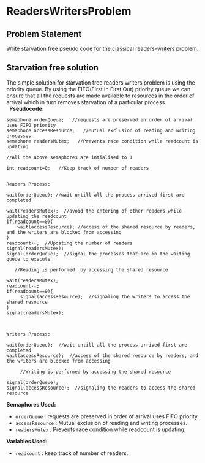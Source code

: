 # ReadersWritersProblem
## Problem Statement
Write starvation free pseudo code for the classical readers-writers problem.

## Starvation free solution
The simple solution for starvation free readers writers problem is using the priority queue. By using the FIFO(First In First Out) priority queue we can ensure that all the requests are made available to resources in the order of arrival which in turn removes starvation of a particular process.  
 
**Pseudocode:**
```
semaphore orderQueue;   //requests are preserved in order of arrival uses FIFO priority
semaphore accessResource;   //Mutual exclusion of reading and writing processes
semaphore readersMutex;   //Prevents race condition while readcount is updating

//All the above semaphores are intialised to 1

int readcount=0;   //Keep track of number of readers


Readers Process:

wait(orderQueue); //wait untill all the process arrived first are completed

wait(readersMutex);  //avoid the entering of other readers while updating the readcount
if(readcount==0){
    wait(accessResource); //access of the shared resource by readers, and the writers are blocked from accessing
}
readcount++;  //Updating the number of readers
signal(readersMutex);
signal(orderQueue);  //signal the processes that are in the waiting queue to execute

   //Reading is performed  by accessing the shared resource

wait(readersMutex);
readcount--;
if(readcount==0){
     signal(accessResource);  //signaling the writers to access the shared resource
}
signal(readersMutex);



Writers Process:

wait(orderQueue);  //wait untill all the process arrived first are completed
wait(accessResource);  //access of the shared resource by readers, and the writers are blocked from accessing

     //Writing is performed by accessing the shared resource
     
signal(orderQueue);
signal(accessResource);  //signaling the readers to access the shared resource
```
**Semaphores Used:** 
- `orderQueue` : requests are preserved in order of arrival uses FIFO priority. 
- `accessResource` : Mutual exclusion of reading and writing processes.  
- `readersMutex` : Prevents race condition while readcount is updating.

**Variables Used:** 
- `readcount` : keep track of number of readers.
 
